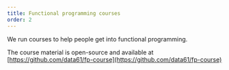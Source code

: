 ```yaml
---
title: Functional programming courses
order: 2
---
```


We run courses to help people get into functional programming.

The course material is open-source and available at
[https://github.com/data61/fp-course](https://github.com/data61/fp-course)
